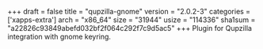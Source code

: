 +++
draft = false
title = "qupzilla-gnome"
version = "2.0.2-3"
categories = ['xapps-extra']
arch = "x86_64"
size = "31944"
usize = "114336"
sha1sum = "a22826c93849abefd032bf2f064c292f7c9d5ac5"
+++
Plugin for Qupzilla integration with gnome keyring.